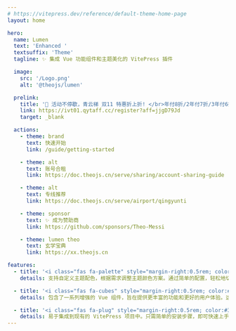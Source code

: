 ```yaml
---
# https://vitepress.dev/reference/default-theme-home-page
layout: home

hero:
  name: Lumen
  text: 'Enhanced '
  textsuffix: 'Theme'
  tagline: ✨ 集成 Vue 功能组件和主题美化的 VitePress 插件

  image:
    src: '/Logo.png'
    alt: '@theojs/lumen'

  prelink:
    title: '🎉 活动不停歇，青云梯 双11 特惠折上折! </br>年付8折/2年付7折/3年付6折 配合优惠码折上折，最高可达48折<div><i class="fa-regular fa-hourglass-half" style="color: var(--vp-c-brand-3)"></i> 活动时间: 即日起至 <span style="color: var(--vp-c-brand-3);font-weight: bold;">2024年11月17日23点59分</span></div>'
    link: https://ivt01.qytaff.cc/register?aff=jjgD79Jd
    target: _blank

  actions:
    - theme: brand
      text: 快速开始
      link: /guide/getting-started

    - theme: alt
      text: 账号合租
      link: https://doc.theojs.cn/serve/sharing/account-sharing-guide

    - theme: alt
      text: 专线推荐
      link: https://doc.theojs.cn/serve/airport/qingyunti

    - theme: sponsor
      text: ✨ 成为赞助商
      link: https://github.com/sponsors/Theo-Messi

    - theme: lumen theo
      text: 玄学宝典
      link: https://xx.theojs.cn

features:
  - title: '<i class="fas fa-palette" style="margin-right:0.5rem; color:#FF6347" alt="palette"></i>自定义主题配色'
    details: 支持自定义主题配色，根据需求调整主题颜色方案。通过简单的配置，轻松地切换不同的主题配色，以符合品牌或个人偏好的视觉风格。

  - title: '<i class="fas fa-cubes" style="margin-right:0.5rem; color:#4682B4" alt="cubes"></i>增强的 Vue 组件'
    details: 包含了一系列增强的 Vue 组件，旨在提供更丰富的功能和更好的用户体验。这些组件可以直接在 VitePress 项目中使用，减少开发时间，同时提高页面的交互性和视觉效果。

  - title: '<i class="fas fa-plug" style="margin-right:0.5rem; color:#32CD32" alt="plug"></i>易于集成和使用'
    details: 易于集成到现有的 VitePress 项目中。只需简单的安装步骤，即可快速上手使用所有增强的功能和组件，提升文档站点的整体质量和专业性。
---
```


<Home />
<style>
  :root {
    --vp-home-hero-image-background-image: none !important;
  }
</style>

<!-- <Twikoo :Twikoo_Data="{ envId: 'https://share-twikoo.netlify.app/.netlify/functions/twikoo' }" /> -->
